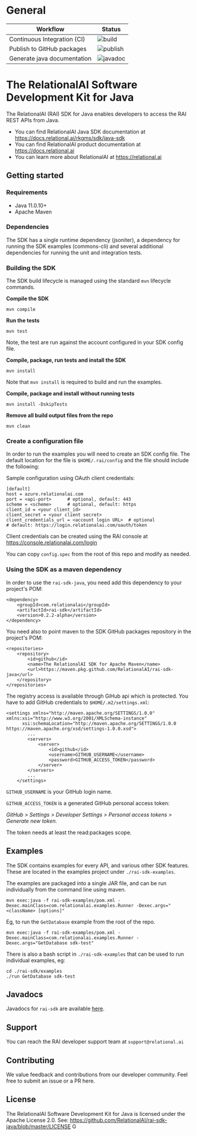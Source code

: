 # General

| Workflow | Status |
| --------------------------- | ---------------------------------------------------------------------- |
| Continuous Integration (CI) | ![build](https://github.com/RelationalAI/rai-sdk-java/actions/workflows/maven-build.yaml/badge.svg) |
| Publish to GitHub packages  | ![publish](https://github.com/RelationalAI/rai-sdk-java/actions/workflows/maven-publish.yaml/badge.svg) |
| Generate java documentation | ![javadoc](https://github.com/RelationalAI/rai-sdk-java/actions/workflows/maven-javadoc.yaml/badge.svg) |


# The RelationalAI Software Development Kit for Java

The RelationalAI (RAI) SDK for Java enables developers to access the RAI REST
APIs from Java.

* You can find RelationalAI Java SDK documentation at <https://docs.relational.ai/rkgms/sdk/java-sdk>
* You can find RelationalAI product documentation at <https://docs.relational.ai>
* You can learn more about RelationalAI at <https://relational.ai>

## Getting started

### Requirements

* Java 11.0.10+
* Apache Maven

### Dependencies

The SDK has a single runtime dependency (jsoniter), a dependency for
running the SDK examples (commons-cli) and several additional dependencies
for running the unit and integration tests.

### Building the SDK

The SDK build lifecycle is managed using the standard `mvn` lifecycle commands.

**Compile the SDK**

    mvn compile

**Run the tests**

    mvn test
    
Note, the test are run against the account configured in your SDK config file.

**Compile, package, run tests and install the SDK**

    mvn install

Note that `mvn install` is required to build and run the examples.

**Compile, package and install without running tests**

    mvn install -DskipTests

**Remove all build output files from the repo**

    mvn clean

### Create a configuration file

In order to run the examples you will need to create an SDK config file.
The default location for the file is `$HOME/.rai/config` and the file should
include the following:

Sample configuration using OAuth client credentials:

    [default]
    host = azure.relationalai.com
    port = <api-port>      # optional, default: 443
    scheme = <scheme>      # optional, default: https
    client_id = <your client_id>
    client_secret = <your client secret>
    client_credentials_url = <account login URL>  # optional
    # default: https://login.relationalai.com/oauth/token

Client credentials can be created using the RAI console at
https://console.relationalai.com/login

You can copy `config.spec` from the root of this repo and modify as needed.

### Using the SDK as a maven dependency

In order to use the `rai-sdk-java`, you need add this dependency to your project's POM:

    <dependency>
        <groupId>com.relationalai</groupId>
        <artifactId>rai-sdk</artifactId>
        <version>0.2.2-alpha</version>
    </dependency>

You need also to point maven to the SDK GitHub packages repository in the project's POM:

    <repositories>
        <repository>
            <id>github</id>
            <name>The RelationalAI SDK for Apache Maven</name>
            <url>https://maven.pkg.github.com/RelationalAI/rai-sdk-java</url>
        </repository>
    </repositories>

The registry access is available through GiHub api which is protected. You have to add GitHub credentials to `$HOME/.m2/settings.xml`:

    <settings xmlns="http://maven.apache.org/SETTINGS/1.0.0" xmlns:xsi="http://www.w3.org/2001/XMLSchema-instance"
          xsi:schemaLocation="http://maven.apache.org/SETTINGS/1.0.0 https://maven.apache.org/xsd/settings-1.0.0.xsd">
            ...
            <servers>
                <server>
                    <id>github</id>
                    <username>GITHUB_USERNAME</username>
                    <password>GITHUB_ACCESS_TOKEN</password>
                </server>
            </servers>
            ...
        </settings>

`GITHUB_USERNAME` is your GitHub login name.

`GITHUB_ACCESS_TOKEN` is a generated GitHub personal access token:

*GitHub > Settings > Developer Settings > Personal access tokens > Generate new token.*

The token needs at least the read:packages scope.

## Examples

The SDK contains examples for every API, and various other SDK features. These
are located in the examples project under `./rai-sdk-examples`.

The examples are packaged into a single JAR file, and can be run individually
from the command line using maven.

    mvn exec:java -f rai-sdk-examples/pom.xml -Dexec.mainClass=com.relationalai.examples.Runner -Dexec.args="<className> [options]"

Eg, to run the `GetDatabase` example from the root of the repo.

    mvn exec:java -f rai-sdk-examples/pom.xml -Dexec.mainClass=com.relationalai.examples.Runner -Dexec.args="GetDatabase sdk-test"

There is also a bash script in `./rai-sdk-examples` that can be used to run
individual examples, eg:

    cd ./rai-sdk/examples
    ./run GetDatabase sdk-test

## Javadocs

Javadocs for `rai-sdk` are available [here](https://relationalai.github.io/rai-sdk-java/com/relationalai/package-summary.html).

## Support

You can reach the RAI developer support team at `support@relational.ai`

## Contributing

We value feedback and contributions from our developer community. Feel free
to submit an issue or a PR here.

## License

The RelationalAI Software Development Kit for Java is licensed under the
Apache License 2.0. See:
https://github.com/RelationalAI/rai-sdk-java/blob/master/LICENSE
G
